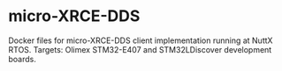 # micro-XRCE-DDS

 Docker files for micro-XRCE-DDS client implementation running at NuttX RTOS.
 Targets: Olimex STM32-E407 and STM32LDiscover development boards.
